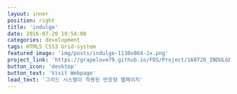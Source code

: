 ```yaml
---
layout: inner
position: right
title: 'indulge'
date: 2016-07-20 19:54:00
categories: development
tags: HTML5 CSS3 Grid-system
featured_image: 'img/posts/indulge-1130x864-2x.png'
project_link: 'https://grapelove79.github.io/FDS/Project/160720_INDULGE/index.html/'
button_icon: 'desktop'
button_text: 'Visit Webpage'
lead_text: '그리드 시스템이 적용된 반응형 웹페이지'
---
```

